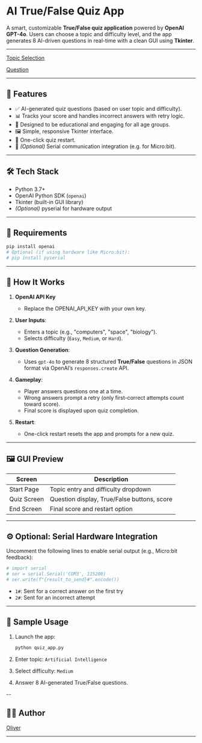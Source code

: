 # AI True/False Quiz App

A smart, customizable **True/False quiz application** powered by **OpenAI GPT-4o**. Users can choose a topic and difficulty level, and the app generates 8 AI-driven questions in real-time with a clean GUI using **Tkinter**.

---

[Topic Selection](main.png)

[Question](questions.png)

---

## 🚀 Features

- ✅ AI-generated quiz questions (based on user topic and difficulty).
- 📊 Tracks your score and handles incorrect answers with retry logic.
- 🧠 Designed to be educational and engaging for all age groups.
- 🖼️ Simple, responsive Tkinter interface.
- 🔁 One-click quiz restart.
- 🔌 *(Optional)* Serial communication integration (e.g. for Micro:bit).

---

## 🛠️ Tech Stack

- Python 3.7+
- OpenAI Python SDK (`openai`)
- Tkinter (built-in GUI library)
- *(Optional)* pyserial for hardware output

---

## 🧰 Requirements

```bash
pip install openai
# Optional (if using hardware like Micro:bit):
# pip install pyserial
```

---

## 🧠 How It Works

1. **OpenAI API Key**
   - Replace the OPENAI_API_KEY with your own key.

2. **User Inputs**:
   - Enters a topic (e.g., "computers", "space", "biology").
   - Selects difficulty (`Easy`, `Medium`, or `Hard`).

3. **Question Generation**:
   - Uses `gpt-4o` to generate 8 structured **True/False** questions in JSON format via OpenAI’s `responses.create` API.

4. **Gameplay**:
   - Player answers questions one at a time.
   - Wrong answers prompt a retry (only first-correct attempts count toward score).
   - Final score is displayed upon quiz completion.

5. **Restart**:
   - One-click restart resets the app and prompts for a new quiz.

---

## 🖼️ GUI Preview

| Screen       | Description                         |
|--------------|-------------------------------------|
| Start Page   | Topic entry and difficulty dropdown |
| Quiz Screen  | Question display, True/False buttons, score |
| End Screen   | Final score and restart option      |

---

## ⚙️ Optional: Serial Hardware Integration

Uncomment the following lines to enable serial output (e.g., Micro:bit feedback):

```python
# import serial
# ser = serial.Serial('COM3', 115200)
# ser.write(f"{result_to_send}#".encode())
```

- `1#`: Sent for a correct answer on the first try
- `2#`: Sent for an incorrect attempt

---

## 🧪 Sample Usage

1. Launch the app:
   ```bash
   python quiz_app.py
   ```

2. Enter topic: `Artificial Intelligence`

3. Select difficulty: `Medium`

4. Answer 8 AI-generated True/False questions.

--

## 👨‍💻 Author

[Oliver](https://github.com/jollyolliel)

---
